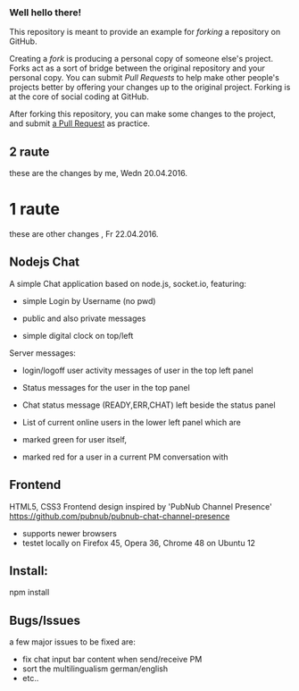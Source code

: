 ### Well hello there!

This repository is meant to provide an example for *forking* a repository on GitHub.

Creating a *fork* is producing a personal copy of someone else's project. Forks act as a sort of bridge between the original repository and your personal copy. You can submit *Pull Requests* to help make other people's projects better by offering your changes up to the original project. Forking is at the core of social coding at GitHub.

After forking this repository, you can make some changes to the project, and submit [a Pull Request](https://github.com/octocat/Spoon-Knife/pulls) as practice.

## 2 raute
these are the changes by me, Wedn 20.04.2016.

# 1 raute
these are other changes , Fr 22.04.2016.

## Nodejs Chat
A simple Chat application based on node.js, socket.io, featuring: 
 - simple Login by Username (no pwd)
 - public and also private messages

 - simple digital clock on top/left

Server messages:
 - login/logoff user activity messages of user  in the top left panel
 - Status messages for the user in the top panel 
 - Chat status message (READY,ERR,CHAT) left beside the status panel 

 - List of current online users in the lower left panel which are
 - marked green for user itself,
 - marked red for a user in a current PM conversation with

## Frontend  
HTML5, CSS3 Frontend design inspired by 'PubNub Channel Presence' https://github.com/pubnub/pubnub-chat-channel-presence
 - supports newer browsers
 - testet locally on Firefox 45, Opera 36, Chrome 48 on Ubuntu 12

## Install:
npm install

## Bugs/Issues
a few major issues to be fixed are:
 - fix chat input bar content when send/receive PM 
 - sort the	multilingualism german/english
 - etc..

